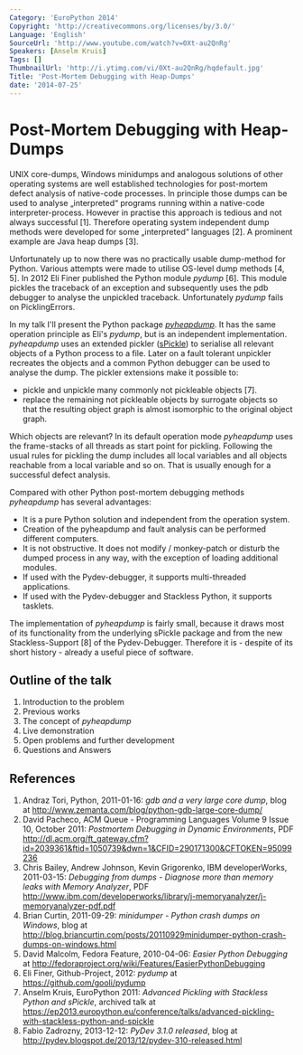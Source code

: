 ```yaml
---
Category: 'EuroPython 2014'
Copyright: 'http://creativecommons.org/licenses/by/3.0/'
Language: 'English'
SourceUrl: 'http://www.youtube.com/watch?v=0Xt-au2QnRg'
Speakers: [Anselm Kruis]
Tags: []
ThumbnailUrl: 'http://i.ytimg.com/vi/0Xt-au2QnRg/hqdefault.jpg'
Title: 'Post-Mortem Debugging with Heap-Dumps'
date: '2014-07-25'
---
```

Post-Mortem Debugging with Heap-Dumps
=====================================

UNIX core-dumps, Windows minidumps and analogous solutions of other operating systems are well established technologies for 
post-mortem defect analysis of native-code processes. In principle those dumps can be used to analyse „interpreted“ 
programs running within a native-code interpreter-process. However in practise this approach is tedious and not always successful \[1\].
Therefore operating system independent dump methods were developed for some „interpreted“ languages \[2\]. 
A prominent example are Java heap dumps \[3\]. 

Unfortunately up to now there was no practically usable dump-method for Python. Various attempts were made 
to utilise OS-level dump methods \[4, 5\]. In 2012 Eli Finer published the Python module *pydump* \[6\].
This module pickles the traceback of an exception and subsequently uses the pdb debugger to analyse the unpickled traceback.
Unfortunately *pydump* fails on PicklingErrors.

In my talk I'll present the Python package [*pyheapdump*](https://pypi.python.org/pypi/pyheapdump). It has the same operation principle as Eli's *pydump*, but 
is an independent implementation. *pyheapdump* uses an extended pickler 
([sPickle](https://pypi.python.org/pypi/sPickle)) to serialise all relevant objects 
of a Python process to a file. Later on a fault tolerant unpickler recreates the objects and a common Python
debugger can be used to analyse the dump. The pickler extensions make it possible to:

 * pickle and unpickle many commonly not pickleable objects [7].
 * replace the remaining not pickleable objects by surrogate objects so that the resulting object graph is
   almost isomorphic to the original object graph.
   
Which objects are relevant? In its default operation mode *pyheapdump* 
uses the frame-stacks of all threads as start point for pickling. Following the 
usual rules for pickling the dump includes all local variables and all objects 
reachable from a local variable and so on. That is usually enough for a successful defect analysis.

Compared with other Python post-mortem debugging methods *pyheapdump* has several advantages:

 * It is a pure Python solution and independent from the operation system.
 * Creation of the pyheapdump and fault analysis can be performed different computers.
 * It is not obstructive. It does not modify / monkey-patch or disturb the dumped 
   process in any way, with the exception of loading additional modules.
 * If used with the Pydev-debugger, it supports multi-threaded applications.
 * If used with the Pydev-debugger and Stackless Python, it supports tasklets. 

The implementation of *pyheapdump* is fairly small, because it draws most of its functionality 
from the underlying sPickle package and from the new Stackless-Support \[8\] of the
Pydev-Debugger. Therefore it is - despite of its short history - already a useful piece of software.

Outline of the talk
-------------------

1.	Introduction to the problem
2.	Previous works
3.	The concept of *pyheapdump*
4.	Live demonstration
5.	Open problems and further development
6.	Questions and Answers

References
----------

1. Andraz Tori, Python, 2011-01-16: *gdb and a very large core dump*, blog at <http://www.zemanta.com/blog/python-gdb-large-core-dump/>
2. David Pacheco, ACM Queue - Programming Languages Volume 9 Issue 10, October 2011: 
   *Postmortem Debugging in Dynamic Environments*, 
   PDF <http://dl.acm.org/ft_gateway.cfm?id=2039361&ftid=1050739&dwn=1&CFID=290171300&CFTOKEN=95099236>
3. Chris Bailey, Andrew Johnson, Kevin Grigorenko, IBM developerWorks, 2011-03-15: 
   *Debugging from dumps - Diagnose more than memory leaks with Memory Analyzer*, 
   PDF <http://www.ibm.com/developerworks/library/j-memoryanalyzer/j-memoryanalyzer-pdf.pdf>
4. Brian Curtin, 2011-09-29: *minidumper - Python crash dumps on Windows*, 
   blog at <http://blog.briancurtin.com/posts/20110929minidumper-python-crash-dumps-on-windows.html>
5. David Malcolm, Fedora Feature, 2010-04-06: *Easier Python Debugging* 
   at <http://fedoraproject.org/wiki/Features/EasierPythonDebugging>
6. Eli Finer, Github-Project, 2012: *pydump* at <https://github.com/gooli/pydump>
7. Anselm Kruis, EuroPython 2011: *Advanced Pickling with Stackless Python and sPickle*,
   archived talk at <https://ep2013.europython.eu/conference/talks/advanced-pickling-with-stackless-python-and-spickle>
8. Fabio Zadrozny, 2013-12-12: *PyDev 3.1.0 released*, 
   blog at <http://pydev.blogspot.de/2013/12/pydev-310-released.html>
